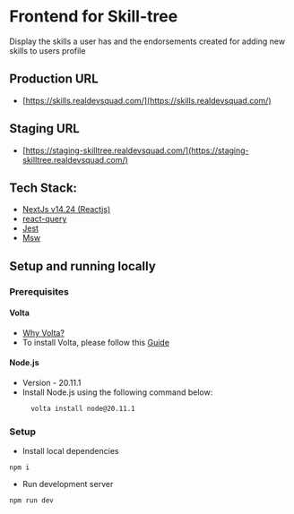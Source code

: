 # Frontend for Skill-tree 
Display the skills a user has and the endorsements created for adding new skills to users profile

## Production URL
- [https://skills.realdevsquad.com/](https://skills.realdevsquad.com/)

## Staging URL
- [https://staging-skilltree.realdevsquad.com/](https://staging-skilltree.realdevsquad.com/)

## Tech Stack:
- [NextJs v14.24 (Reactjs)](https://nextjs.org/)
- [react-query](https://tanstack.com/query/v3/)
- [Jest](https://jestjs.io/)
- [Msw](https://mswjs.io/)

## Setup and running locally

### Prerequisites
#### Volta
- [Why Volta?](https://docs.volta.sh/guide/#why-volta)
- To install Volta, please follow this [Guide](https://docs.volta.sh/guide/getting-started)

#### Node.js
- Version - 20.11.1
- Install Node.js using the following command below:
    ```sh
      volta install node@20.11.1
    ``` 

### Setup
- Install local dependencies
```
npm i
```
- Run development server
```
npm run dev
```

